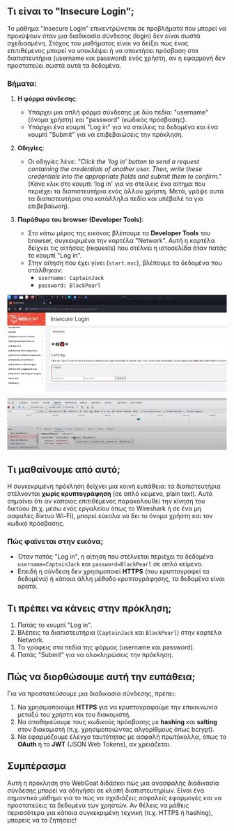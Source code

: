 ## Τι είναι το "Insecure Login";
Το μάθημα "Insecure Login" επικεντρώνεται σε προβλήματα που μπορεί να προκύψουν όταν μια διαδικασία σύνδεσης (login) δεν είναι σωστά σχεδιασμένη. Στόχος του μαθήματος είναι να δείξει πώς ένας επιτιθέμενος μπορεί να υποκλέψει ή να αποκτήσει πρόσβαση στα διαπιστευτήρια (username και password) ενός χρήστη, αν η εφαρμογή δεν προστατεύει σωστά αυτά τα δεδομένα.

### Βήματα:
1. **Η φόρμα σύνδεσης**:
   - Υπάρχει μια απλή φόρμα σύνδεσης με δύο πεδία: "username" (όνομα χρήστη) και "password" (κωδικός πρόσβασης).
   - Υπάρχει ένα κουμπί "Log in" για να στείλεις τα δεδομένα και ένα κουμπί "Submit" για να επιβεβαιώσεις την πρόκληση.

2. **Οδηγίες**:
   - Οι οδηγίες λένε: *"Click the 'log in' button to send a request containing the credentials of another user. Then, write these credentials into the appropriate fields and submit them to confirm."*  
     (Κάνε κλικ στο κουμπί 'log in' για να στείλεις ένα αίτημα που περιέχει τα διαπιστευτήρια ενός άλλου χρήστη. Μετά, γράψε αυτά τα διαπιστευτήρια στα κατάλληλα πεδία και υπέβαλέ τα για επιβεβαίωση).

3. **Παράθυρο του browser (Developer Tools)**:
   - Στο κάτω μέρος της εικόνας βλέπουμε τα **Developer Tools** του browser, συγκεκριμένα την καρτέλα "Network". Αυτή η καρτέλα δείχνει τις αιτήσεις (requests) που στέλνει η ιστοσελίδα όταν πατάς το κουμπί "Log in".
   - Στην αίτηση που έχει γίνει (`start.mvc`), βλέπουμε τα δεδομένα που στάλθηκαν:
     - `username: CaptainJack`
     - `password: BlackPearl`
    
![](./images/insecurelogin.png)

## Τι μαθαίνουμε από αυτό;
Η συγκεκριμένη πρόκληση δείχνει μια κοινή ευπάθεια: τα διαπιστευτήρια στέλνονται **χωρίς κρυπτογράφηση** (σε απλό κείμενο, plain text). Αυτό σημαίνει ότι αν κάποιος επιτιθέμενος παρακολουθεί την κίνηση του δικτύου (π.χ. μέσω ενός εργαλείου όπως το Wireshark ή σε ένα μη ασφαλές δίκτυο Wi-Fi), μπορεί εύκολα να δει το όνομα χρήστη και τον κωδικό πρόσβασης.

### Πώς φαίνεται στην εικόνα;
- Όταν πατάς "Log in", η αίτηση που στέλνεται περιέχει τα δεδομένα `username=CaptainJack` και `password=BlackPearl` σε απλό κείμενο.
- Επειδή η σύνδεση δεν χρησιμοποιεί **HTTPS** (που κρυπτογραφεί τα δεδομένα) ή κάποια άλλη μέθοδο κρυπτογράφησης, τα δεδομένα είναι ορατά.

## Τι πρέπει να κάνεις στην πρόκληση;
1. Πατάς το κουμπί "Log in".
2. Βλέπεις τα διαπιστευτήρια (`CaptainJack` και `BlackPearl`) στην καρτέλα Network.
3. Τα γράφεις στα πεδία της φόρμας (username και password).
4. Πατάς "Submit" για να ολοκληρώσεις την πρόκληση.

## Πώς να διορθώσουμε αυτή την ευπάθεια;
Για να προστατεύσουμε μια διαδικασία σύνδεσης, πρέπει:
1. Να χρησιμοποιούμε **HTTPS** για να κρυπτογραφούμε την επικοινωνία μεταξύ του χρήστη και του διακομιστή.
2. Να αποθηκεύουμε τους κωδικούς πρόσβασης με **hashing** και **salting** στον διακομιστή (π.χ. χρησιμοποιώντας αλγορίθμους όπως bcrypt).
3. Να εφαρμόζουμε έλεγχο ταυτότητας με ασφαλή πρωτόκολλα, όπως το **OAuth** ή το **JWT** (JSON Web Tokens), αν χρειάζεται.

## Συμπέρασμα
Αυτή η πρόκληση στο WebGoat διδάσκει πώς μια ανασφαλής διαδικασία σύνδεσης μπορεί να οδηγήσει σε κλοπή διαπιστευτηρίων. Είναι ένα σημαντικό μάθημα για το πώς να σχεδιάζεις ασφαλείς εφαρμογές και να προστατεύεις τα δεδομένα των χρηστών. Αν θέλεις να μάθεις περισσότερα για κάποια συγκεκριμένη τεχνική (π.χ. HTTPS ή hashing), μπορείς να το ζητήσεις!
